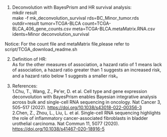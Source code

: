 1) Deconvolution with BayesPrism and HR survival analysis:  
mkdir result  
make -f mk_deconvolution_survival rds=BC_Minor_tumor.rds outdir=result tumor=TCGA-BLCA count=TCGA-BLCA_406_gene_counts.csv meta=TCGA-BLCA.metaMatrix.RNA.csv idents=Minor deconvolution_survival  

Notice: For the count file and metaMatrix file,please refer to script/TCGA_download_readme.sh  


2) Definition of HR:  
As for the other measures of association, a hazard ratio of 1 means lack of association, a hazard ratio greater than 1 suggests an increased risk, and a hazard ratio below 1 suggests a smaller risk。


3) References:  
1.Chu, T., Wang, Z., Pe'er, D. et al. Cell type and gene expression deconvolution with BayesPrism enables Bayesian integrative analysis across bulk and single-cell RNA sequencing in oncology. Nat Cancer 3, 505–517 (2022). https://doi.org/10.1038/s43018-022-00356-3  
2.Chen, Z., Zhou, L., Liu, L. et al. Single-cell RNA sequencing highlights the role of inflammatory cancer-associated fibroblasts in bladder urothelial carcinoma. Nat Commun 11, 5077 (2020). https://doi.org/10.1038/s41467-020-18916-5  
